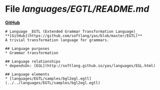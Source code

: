 # File _languages/EGTL/README.md_
**[GitHub](https://github.com/softlang/yas/blob/master/languages/EGTL/README.md)**
```
# Language _EGTL (Extended Grammar Transformation Language)_
**[GitHub](https://github.com/softlang/yas/blob/master/EGTL)**
A trivial transformation language for grammars.

## Language purposes
* Grammar transformation

## Language relationships
* dependsOn: [EGL](http://softlang.github.io/yas/languages/EGL.html)

## Language elements
* [languages/EGTL/samples/bgl2egl.egtl](../../languages/EGTL/samples/bgl2egl.egtl)
```

